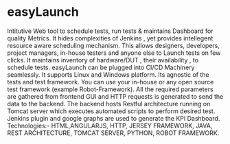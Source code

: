 # easyLaunch
Intitutive Web tool to schedule tests, run tests & maintains Dashboard for quality Metrics. It hides complexities of Jenkins , yet provides intellegent resource aware scheduling mechanism. This allows designers, developers, project managers, in-house testers and anyone else to Launch tests on few clicks. It maintains inventory of hardware/DUT , their availability , to schedule tests. easyLaunch  can be plugged into CI/CD  Machinery seamlessly. It supports Linux and Windows platform.
Its agnostic of the tests and test framework. You can use your in-house or any open source test framework (example Robot-Framework). 
All the required parameters are gathered from frontend GUI and HTTP requests is generated to send the data to the backend. The backend hosts Restful architecture running on Tomcat server which executes automated scripts to perform desired test. 
Jenkins plugin and google graphs are used to generate the KPI Dashboard. 
Technologies:- HTML,ANGULARJS, HTTP, JERSEY FRAMEWORK, JAVA, REST ARCHITECTURE, TOMCAT SERVER, PYTHON, ROBOT FRAMEWORK.

